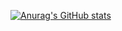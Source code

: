 [![Anurag's GitHub stats](https://github-readme-stats.vercel.app/api?username=raiansantos)](https://github.com/anuraghazra/github-readme-stats)
